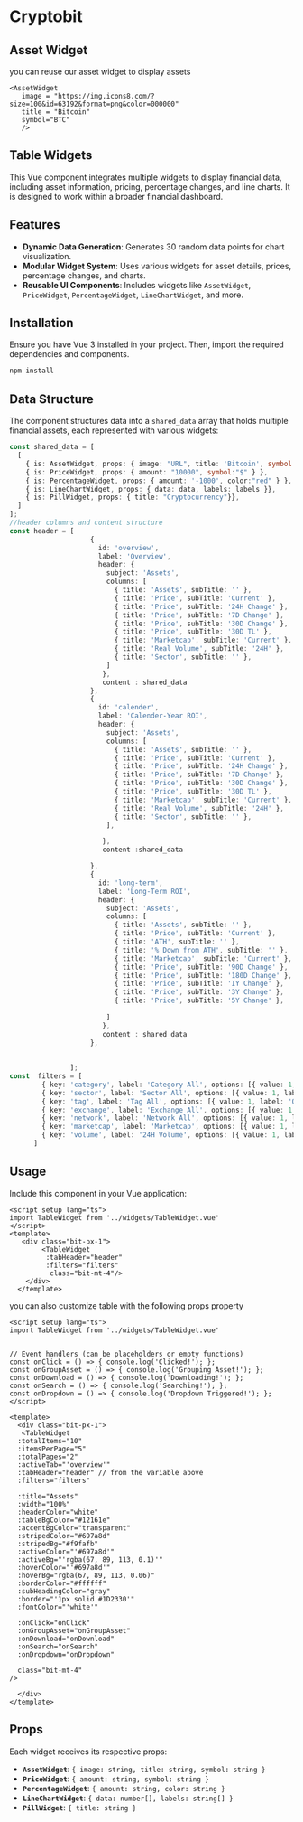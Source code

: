 # Cryptobit
## Asset Widget
you can reuse our asset widget to display assets

```vue
<AssetWidget
   image = "https://img.icons8.com/?size=100&id=63192&format=png&color=000000"
   title = "Bitcoin"
   symbol="BTC"
   />
```


## Table Widgets

This Vue component integrates multiple widgets to display financial data, including asset information, pricing, percentage changes, and line charts. It is designed to work within a broader financial dashboard.

## Features
- **Dynamic Data Generation**: Generates 30 random data points for chart visualization.
- **Modular Widget System**: Uses various widgets for asset details, prices, percentage changes, and charts.
- **Reusable UI Components**: Includes widgets like `AssetWidget`, `PriceWidget`, `PercentageWidget`, `LineChartWidget`, and more.

## Installation
Ensure you have Vue 3 installed in your project. Then, import the required dependencies and components.

```sh
npm install
```



## Data Structure
The component structures data into a `shared_data` array that holds multiple financial assets, each represented with various widgets:

```ts
const shared_data = [
  [
    { is: AssetWidget, props: { image: "URL", title: 'Bitcoin', symbol:"BTC" } },
    { is: PriceWidget, props: { amount: "10000", symbol:"$" } },
    { is: PercentageWidget, props: { amount: '-1000', color:"red" } },
    { is: LineChartWidget, props: { data: data, labels: labels }},
    { is: PillWidget, props: { title: "Cryptocurrency"}},
  ]
];
//header columns and content structure
const header = [
                    {
                      id: 'overview',
                      label: 'Overview',
                      header: {
                        subject: 'Assets',
                        columns: [
                          { title: 'Assets', subTitle: '' },
                          { title: 'Price', subTitle: 'Current' },
                          { title: 'Price', subTitle: '24H Change' },
                          { title: 'Price', subTitle: '7D Change' },
                          { title: 'Price', subTitle: '30D Change' },
                          { title: 'Price', subTitle: '30D TL' },
                          { title: 'Marketcap', subTitle: 'Current' },
                          { title: 'Real Volume', subTitle: '24H' },
                          { title: 'Sector', subTitle: '' },
                        ]
                       },
                       content : shared_data
                    },
                    {
                      id: 'calender',
                      label: 'Calender-Year ROI',
                      header: {
                        subject: 'Assets',
                        columns: [
                          { title: 'Assets', subTitle: '' },
                          { title: 'Price', subTitle: 'Current' },
                          { title: 'Price', subTitle: '24H Change' },
                          { title: 'Price', subTitle: '7D Change' },
                          { title: 'Price', subTitle: '30D Change' },
                          { title: 'Price', subTitle: '30D TL' },
                          { title: 'Marketcap', subTitle: 'Current' },
                          { title: 'Real Volume', subTitle: '24H' },
                          { title: 'Sector', subTitle: '' },
                        ],

                       },
                       content :shared_data

                    },
                    {
                      id: 'long-term',
                      label: 'Long-Term ROI',
                      header: {
                        subject: 'Assets',
                        columns: [
                          { title: 'Assets', subTitle: '' },
                          { title: 'Price', subTitle: 'Current' },
                          { title: 'ATH', subTitle: '' },
                          { title: '% Down from ATH', subTitle: '' },
                          { title: 'Marketcap', subTitle: 'Current' },          
                          { title: 'Price', subTitle: '90D Change' },
                          { title: 'Price', subTitle: '180D Change' },
                          { title: 'Price', subTitle: 'IY Change' },
                          { title: 'Price', subTitle: '3Y Change' },
                          { title: 'Price', subTitle: '5Y Change' },
                           
                        ]
                       },
                       content : shared_data
                    },
                     
                    
               ];
const  filters = [
        { key: 'category', label: 'Category All', options: [{ value: 1, label: 'One' }, { value: 2, label: 'Two' }, { value: 3, label: 'Three' }] },
        { key: 'sector', label: 'Sector All', options: [{ value: 1, label: 'One' }, { value: 2, label: 'Two' }, { value: 3, label: 'Three' }] },
        { key: 'tag', label: 'Tag All', options: [{ value: 1, label: 'One' }, { value: 2, label: 'Two' }, { value: 3, label: 'Three' }] },
        { key: 'exchange', label: 'Exchange All', options: [{ value: 1, label: 'One' }, { value: 2, label: 'Two' }, { value: 3, label: 'Three' }] },
        { key: 'network', label: 'Network All', options: [{ value: 1, label: 'One' }, { value: 2, label: 'Two' }, { value: 3, label: 'Three' }] },
        { key: 'marketcap', label: 'Marketcap', options: [{ value: 1, label: 'One' }, { value: 2, label: 'Two' }, { value: 3, label: 'Three' }] },
        { key: 'volume', label: '24H Volume', options: [{ value: 1, label: 'One' }, { value: 2, label: 'Two' }, { value: 3, label: 'Three' }] }
      ]
```
## Usage
Include this component in your Vue application:

```vue
<script setup lang="ts">
import TableWidget from '../widgets/TableWidget.vue'
</script>
<template>
   <div class="bit-px-1"> 
        <TableWidget
         :tabHeader="header"
         :filters="filters"
          class="bit-mt-4"/>
    </div>
  </template>
```

you can also customize table with the following props property
```vue
<script setup lang="ts">
import TableWidget from '../widgets/TableWidget.vue'


// Event handlers (can be placeholders or empty functions)
const onClick = () => { console.log('Clicked!'); };
const onGroupAsset = () => { console.log('Grouping Asset!'); };
const onDownload = () => { console.log('Downloading!'); };
const onSearch = () => { console.log('Searching!'); };
const onDropdown = () => { console.log('Dropdown Triggered!'); };
</script>

<template>
  <div class="bit-px-1">
   <TableWidget
  :totalItems="10"
  :itemsPerPage="5"
  :totalPages="2"
  :activeTab="'overview'"
  :tabHeader="header" // from the variable above
  :filters="filters"
  
  :title="Assets"
  :width="100%"
  :headerColor="white"
  :tableBgColor="#12161e"
  :accentBgColor="transparent"
  :stripedColor="#697a8d"
  :stripedBg="#f9fafb"
  :activeColor="'#697a8d'"
  :activeBg="'rgba(67, 89, 113, 0.1)'"
  :hoverColor="'#697a8d'"
  :hoverBg="rgba(67, 89, 113, 0.06)"
  :borderColor="#ffffff"
  :subHeadingColor="gray"
  :border="'1px solid #1D2330'"
  :fontColor="'white'"
  
  :onClick="onClick"
  :onGroupAsset="onGroupAsset"
  :onDownload="onDownload"
  :onSearch="onSearch"
  :onDropdown="onDropdown"
  
  class="bit-mt-4"
/>

  </div>
</template>
```

## Props
Each widget receives its respective props:

- **`AssetWidget`**: `{ image: string, title: string, symbol: string }`
- **`PriceWidget`**: `{ amount: string, symbol: string }`
- **`PercentageWidget`**: `{ amount: string, color: string }`
- **`LineChartWidget`**: `{ data: number[], labels: string[] }`
- **`PillWidget`**: `{ title: string }`




 
